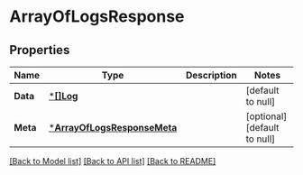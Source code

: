 # ArrayOfLogsResponse

## Properties
Name | Type | Description | Notes
------------ | ------------- | ------------- | -------------
**Data** | [***[]Log**](array.md) |  | [default to null]
**Meta** | [***ArrayOfLogsResponseMeta**](ArrayOfLogsResponseMeta.md) |  | [optional] [default to null]

[[Back to Model list]](../README.md#documentation-for-models) [[Back to API list]](../README.md#documentation-for-api-endpoints) [[Back to README]](../README.md)

